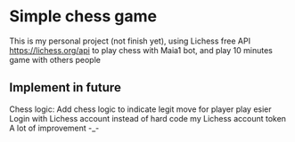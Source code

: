 
# Simple chess game

This is my personal project (not finish yet), using Lichess free API https://lichess.org/api to play chess with Maia1 bot, and play 10 minutes game with others people



## Implement in future
Chess logic: Add chess logic to indicate legit move for player play esier  
Login with Lichess account instead of hard code my Lichess account token  
A lot of improvement -_-





